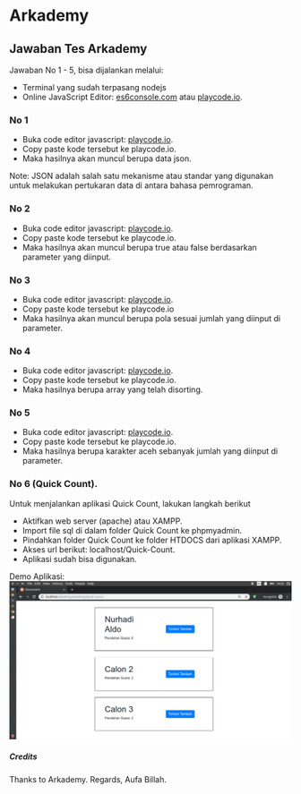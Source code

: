 # Arkademy

## Jawaban Tes Arkademy

Jawaban No 1 - 5, bisa dijalankan melalui:
- Terminal yang sudah terpasang nodejs
- Online JavaScript Editor: [es6console.com](https://es6console.com/) atau [playcode.io](https://playcode.io/).

### No 1
- Buka code editor javascript: [playcode.io](https://playcode.io/).
- Copy paste kode tersebut ke playcode.io.
- Maka hasilnya akan muncul berupa data json.

Note:
JSON adalah salah satu mekanisme atau standar yang digunakan untuk melakukan pertukaran data di antara bahasa pemrograman.

### No 2
- Buka code editor javascript: [playcode.io](https://playcode.io/).
- Copy paste kode tersebut ke playcode.io.
- Maka hasilnya akan muncul berupa true atau false berdasarkan parameter yang diinput.

### No 3
- Buka code editor javascript: [playcode.io](https://playcode.io/).
- Copy paste kode tersebut ke playcode.io
- Maka hasilnya akan muncul berupa pola sesuai jumlah yang diinput di parameter.

### No 4
- Buka code editor javascript: [playcode.io](https://playcode.io/).
- Copy paste kode tersebut ke playcode.io.
- Maka hasilnya berupa array yang telah disorting.

### No 5
- Buka code editor javascript: [playcode.io](https://playcode.io/).
- Copy paste kode tersebut ke playcode.io.
- Maka hasilnya berupa karakter aceh sebanyak jumlah yang diinput di parameter.

### No 6 (Quick Count).
Untuk menjalankan aplikasi Quick Count, lakukan langkah berikut
- Aktifkan web server (apache) atau XAMPP.
- Import file sql di dalam folder Quick Count ke phpmyadmin.
- Pindahkan folder Quick Count ke folder HTDOCS dari aplikasi XAMPP.
- Akses url berikut: localhost/Quick-Count.
- Aplikasi sudah bisa digunakan.

Demo Aplikasi:
![Demo Aplikasi](img/demo.png)

##### Credits
Thanks to Arkademy.
Regards, Aufa Billah.
